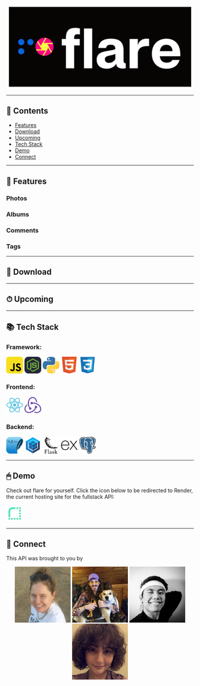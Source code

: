 <!-- <div align="center">  -->

<p align="center"><img align="justify" src="assets/flare-branding/logo/flare-logo-3.png" alt="flare logo" width="500"></p>

<!-- <p>A flickr Clone</p> -->

---

## 🔎 Contents

- [Features](https://github.com/elizawimberly/flickr_group_project/new/main?readme=1#features)
- [Download](https://github.com/elizawimberly/flickr_group_project/new/main?readme=1#download)
- [Upcoming](https://github.com/elizawimberly/flickr_group_project/new/main?readme=1#upcoming)
- [Tech Stack](https://github.com/elizawimberly/flickr_group_project/new/main?readme=1#tech-stack)
- [Demo](https://github.com/elizawimberly/flickr_group_project/new/main?readme=1#demo)
- [Connect](https://github.com/elizawimberly/flickr_group_project/new/main?readme=1#connect)

---

## 📸 Features

### Photos

### Albums

### Comments

### Tags

---

## 📁 Download

---

## ⏱ Upcoming

---

## 📚 Tech Stack

### Framework:

<p>
<a href="https://www.javascript.com/"><img alt="JavaScript" width="45px" src="assets/tech-stack/javascript-logo.png"/></a>
<a href="https://nodejs.org/en/"><img alt="Node.JS" width="45px" src="assets/tech-stack/nodejs-logo.svg"/></a>
<a href="https://www.python.org/"><img alt="Python" width="45px" src="assets/tech-stack/python-logo.png"/></a>
<a href="https://html.spec.whatwg.org/"><img alt="HTML" width="45px" src="assets/tech-stack/html-logo.png"/></a>
<a href="https://www.w3.org/TR/CSS/#css"><img alt="CSS" width="45px" src="assets/tech-stack/css-logo.png"/></a>
<br>

### Frontend:

<p>
<a href="https://reactjs.org/"><img alt="React" width="45px" src="assets/tech-stack/react-logo.png"/></a>
<a href="https://redux.js.org/"><img alt="Redux" width="45px" src="assets/tech-stack/redux-logo.png"/></a>
<br>

### Backend:

<p>
<a href="https://sqlite.org/index.html"><img alt="SQLite" width="45px" src="assets/tech-stack/sqlite-logo.svg"/></a>
<a href="https://sequelize.org/"><img alt="Sequelize" width="45px" src="assets/tech-stack/sequelize-logo.png"/></a>
<a href="https://flask.palletsprojects.com/en/2.2.x/"><img alt="Flask" width="45px" src="assets/tech-stack/flask-logo.png"/></a>
<a href="https://expressjs.com/"><img alt="Express" width="45px" src="assets/tech-stack/express-logo.png"/></a>
<a href="https://www.postgresql.org/"><img alt="PostgreSQL" width="45px" src="assets/tech-stack/postgresql-logo.png"/></a>
<br>

---

## 🖱 Demo

Check out flare for yourself. Click the icon below to be redirected to Render, the current hosting site for the fullstack API:

<p>
<a href="https://dashboard.render.com/"><img vertical-align="middle" alt="Flare live site hosted via Render" width="45px" src="assets/social-media-branding/render-logo.jpeg"/></a>

---

## 🤝 Connect

This API was brought to you by

<p align="center">
  <a href="https://www.linkedin.com/in/eliza-wimberly-773896205/"><img align="justify" src="assets/profile-pics/profile-pic-eliza.jpeg" alt="Eliza profile pic" width="150"></a>
  <a href="https://www.linkedin.com/in/justin-rife-730875181/"><img align="justify" src="assets/profile-pics/profile-pic-justin.jpeg" alt="Justin profile pic" width="150"></a>
  <a href="https://www.linkedin.com/in/kevinlongboy/"><img align="justify" src="assets/profile-pics/profile-pic-kevin.jpeg" alt="Kevin profile pic" width="150"></a>
  <a href="https://www.linkedin.com/in/yasamine-cruz-7b6867256/"><img align="justify" src="assets/profile-pics/profile-pic-yasamine.png" alt="Yasamine profile pic" width="150"></a>
</p>

<!-- </div> -->
